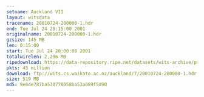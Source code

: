 ```yaml
---
setname: Auckland VII
layout: witsdata
tracename: 20010724-200000-1.hdr
end: Tue Jul 24 20:15:00 2001
originalname: 20010724-200000-1.hdr
gzsize: 145 MB
len: 0:15:00
start: Tue Jul 24 20:00:00 2001
totalwirelen: 2,296 MB
ripedownload: https://data-repository.ripe.net/datasets/wits-archive/pma/long/auck/7//20010724-200000-1.hdr.gz
pkts: 45 million
download: ftp://wits.cs.waikato.ac.nz/auckland/7/20010724-200000-1.hdr.gz
size: 519 MB
md5: 9e6de787ba570778058ba53a089f5d90
---
```

